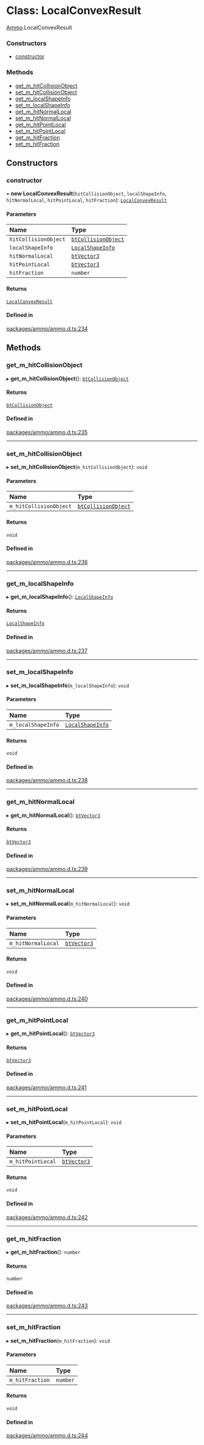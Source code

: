 # Class: LocalConvexResult

[Ammo](../modules/Ammo.md).LocalConvexResult

### Constructors

- [constructor](Ammo.LocalConvexResult.md#constructor)

### Methods

- [get\_m\_hitCollisionObject](Ammo.LocalConvexResult.md#get_m_hitcollisionobject)
- [set\_m\_hitCollisionObject](Ammo.LocalConvexResult.md#set_m_hitcollisionobject)
- [get\_m\_localShapeInfo](Ammo.LocalConvexResult.md#get_m_localshapeinfo)
- [set\_m\_localShapeInfo](Ammo.LocalConvexResult.md#set_m_localshapeinfo)
- [get\_m\_hitNormalLocal](Ammo.LocalConvexResult.md#get_m_hitnormallocal)
- [set\_m\_hitNormalLocal](Ammo.LocalConvexResult.md#set_m_hitnormallocal)
- [get\_m\_hitPointLocal](Ammo.LocalConvexResult.md#get_m_hitpointlocal)
- [set\_m\_hitPointLocal](Ammo.LocalConvexResult.md#set_m_hitpointlocal)
- [get\_m\_hitFraction](Ammo.LocalConvexResult.md#get_m_hitfraction)
- [set\_m\_hitFraction](Ammo.LocalConvexResult.md#set_m_hitfraction)

## Constructors

### constructor

• **new LocalConvexResult**(`hitCollisionObject`, `localShapeInfo`, `hitNormalLocal`, `hitPointLocal`, `hitFraction`): [`LocalConvexResult`](Ammo.LocalConvexResult.md)

#### Parameters

| Name | Type |
| :------ | :------ |
| `hitCollisionObject` | [`btCollisionObject`](Ammo.btCollisionObject.md) |
| `localShapeInfo` | [`LocalShapeInfo`](Ammo.LocalShapeInfo.md) |
| `hitNormalLocal` | [`btVector3`](Ammo.btVector3.md) |
| `hitPointLocal` | [`btVector3`](Ammo.btVector3.md) |
| `hitFraction` | `number` |

#### Returns

[`LocalConvexResult`](Ammo.LocalConvexResult.md)

#### Defined in

[packages/ammo/ammo.d.ts:234](https://github.com/Orillusion/orillusion/blob/main/packages/ammo/ammo.d.ts#L234)

## Methods

### get\_m\_hitCollisionObject

▸ **get_m_hitCollisionObject**(): [`btCollisionObject`](Ammo.btCollisionObject.md)

#### Returns

[`btCollisionObject`](Ammo.btCollisionObject.md)

#### Defined in

[packages/ammo/ammo.d.ts:235](https://github.com/Orillusion/orillusion/blob/main/packages/ammo/ammo.d.ts#L235)

___

### set\_m\_hitCollisionObject

▸ **set_m_hitCollisionObject**(`m_hitCollisionObject`): `void`

#### Parameters

| Name | Type |
| :------ | :------ |
| `m_hitCollisionObject` | [`btCollisionObject`](Ammo.btCollisionObject.md) |

#### Returns

`void`

#### Defined in

[packages/ammo/ammo.d.ts:236](https://github.com/Orillusion/orillusion/blob/main/packages/ammo/ammo.d.ts#L236)

___

### get\_m\_localShapeInfo

▸ **get_m_localShapeInfo**(): [`LocalShapeInfo`](Ammo.LocalShapeInfo.md)

#### Returns

[`LocalShapeInfo`](Ammo.LocalShapeInfo.md)

#### Defined in

[packages/ammo/ammo.d.ts:237](https://github.com/Orillusion/orillusion/blob/main/packages/ammo/ammo.d.ts#L237)

___

### set\_m\_localShapeInfo

▸ **set_m_localShapeInfo**(`m_localShapeInfo`): `void`

#### Parameters

| Name | Type |
| :------ | :------ |
| `m_localShapeInfo` | [`LocalShapeInfo`](Ammo.LocalShapeInfo.md) |

#### Returns

`void`

#### Defined in

[packages/ammo/ammo.d.ts:238](https://github.com/Orillusion/orillusion/blob/main/packages/ammo/ammo.d.ts#L238)

___

### get\_m\_hitNormalLocal

▸ **get_m_hitNormalLocal**(): [`btVector3`](Ammo.btVector3.md)

#### Returns

[`btVector3`](Ammo.btVector3.md)

#### Defined in

[packages/ammo/ammo.d.ts:239](https://github.com/Orillusion/orillusion/blob/main/packages/ammo/ammo.d.ts#L239)

___

### set\_m\_hitNormalLocal

▸ **set_m_hitNormalLocal**(`m_hitNormalLocal`): `void`

#### Parameters

| Name | Type |
| :------ | :------ |
| `m_hitNormalLocal` | [`btVector3`](Ammo.btVector3.md) |

#### Returns

`void`

#### Defined in

[packages/ammo/ammo.d.ts:240](https://github.com/Orillusion/orillusion/blob/main/packages/ammo/ammo.d.ts#L240)

___

### get\_m\_hitPointLocal

▸ **get_m_hitPointLocal**(): [`btVector3`](Ammo.btVector3.md)

#### Returns

[`btVector3`](Ammo.btVector3.md)

#### Defined in

[packages/ammo/ammo.d.ts:241](https://github.com/Orillusion/orillusion/blob/main/packages/ammo/ammo.d.ts#L241)

___

### set\_m\_hitPointLocal

▸ **set_m_hitPointLocal**(`m_hitPointLocal`): `void`

#### Parameters

| Name | Type |
| :------ | :------ |
| `m_hitPointLocal` | [`btVector3`](Ammo.btVector3.md) |

#### Returns

`void`

#### Defined in

[packages/ammo/ammo.d.ts:242](https://github.com/Orillusion/orillusion/blob/main/packages/ammo/ammo.d.ts#L242)

___

### get\_m\_hitFraction

▸ **get_m_hitFraction**(): `number`

#### Returns

`number`

#### Defined in

[packages/ammo/ammo.d.ts:243](https://github.com/Orillusion/orillusion/blob/main/packages/ammo/ammo.d.ts#L243)

___

### set\_m\_hitFraction

▸ **set_m_hitFraction**(`m_hitFraction`): `void`

#### Parameters

| Name | Type |
| :------ | :------ |
| `m_hitFraction` | `number` |

#### Returns

`void`

#### Defined in

[packages/ammo/ammo.d.ts:244](https://github.com/Orillusion/orillusion/blob/main/packages/ammo/ammo.d.ts#L244)
